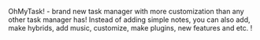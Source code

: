 OhMyTask! - brand new task manager with more customization than any other task manager has!
Instead of adding simple notes, you can also add, make hybrids, add music, customize, make plugins, new features and etc. !

